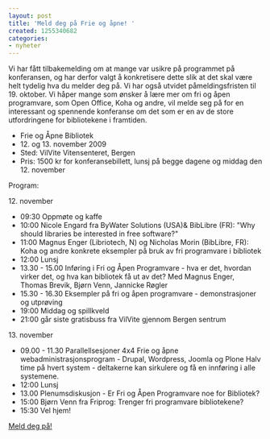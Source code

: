 ```yaml
---
layout: post
title: 'Meld deg på Frie og åpne! '
created: 1255340682
categories:
- nyheter
---
```

<p>Vi har fått tilbakemelding om at mange var usikre på programmet på konferansen, og har derfor valgt å konkretisere dette slik at det skal være helt tydelig hva du melder deg på. Vi har også utvidet påmeldingsfristen til 19. oktober. Vi håper mange som ønsker å lære mer om fri og åpen programvare, som Open Office, Koha og andre, vil melde seg på for en interessant og spennende konferanse om det som er en av de store utfordringene for bibliotekene i framtiden.</p>

<ul>
<li>Frie og Åpne Bibliotek</li>
<li>12. og 13. november 2009</li>
<li>Sted: VilVite Vitensenteret, Bergen</li>
<li>Pris: 1500 kr for konferansebillett, lunsj på begge dagene og middag den 12. november</li>
</ul>

<p>Program:</p>

<p>12. november</p>

<ul>
<li>09:30 Oppmøte og kaffe</li>

<li>10:00 Nicole Engard fra ByWater Solutions (USA)& BibLibre (FR): "Why should libraries be interested in free software?"</li>

<li>11:00 Magnus Enger (Libriotech, N) og Nicholas Morin (BibLibre, FR): Koha og andre konkrete eksempler på bruk av fri programvare i
bibliotek</li>

<li>12:00 Lunsj</li>

<li>13.30 - 15.00 Inføring i Fri og Åpen Programvare - hva er det, hvordan virker det, og hva kan bibliotek få ut av det? Med Magnus Enger, Thomas Brevik, Bjørn Venn, Jannicke Røgler</li>

<li>15.30 - 16.30 Eksempler på fri og åpen programvare - demonstrasjoner og utprøving</li>

<li>19:00 Middag og spillkveld</li>

<li>21:00 går siste gratisbuss fra VilVite gjennom Bergen sentrum</li>
</ul>

<p>13. november</p>

<ul>
<li>09.00 - 11.30 Parallellsesjoner 4x4 Frie og åpne webadministrasjonsprogram - Drupal, Wordpress, Joomla og Plone Halv time på hvert system - deltakerne kan sirkulere og få en innføring i alle systemene.</li>

<li>12:00 Lunsj</li>

<li>13.00 Plenumsdiskusjon - Er Fri og Åpen Programvare noe for Bibliotek?</li>

<li>15:00 Bjørn Venn fra Friprog: Trenger fri programvare bibliotekene?</li>

<li>15:30 Vel hjem!</li>
</ul>

<p><a href="http://www.hordaland.no/fribibliotek">Meld deg på!</a></p>

